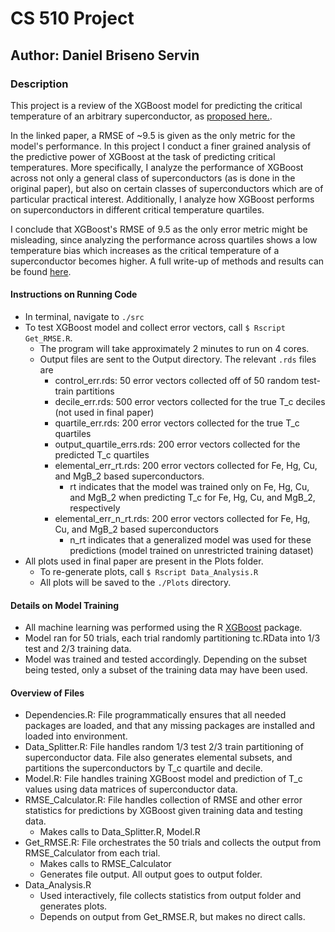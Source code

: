 # CS 510 Project #
## Author: Daniel Briseno Servin ###
### Description ###

This project is a review of the XGBoost model for predicting the critical temperature of an arbitrary superconductor, as [proposed here.](https://linkinghub.elsevier.com/retrieve/pii/S0927025618304877). 

In the linked paper, a RMSE of ~9.5 is given as the only metric for the model's performance. In this project I conduct a finer grained analysis of the predictive power of XGBoost at the task of predicting critical temperatures. More specifically, I analyze the performance of XGBoost across not only a general class of superconductors (as is done in the original paper), but also on certain classes of superconductors which are of particular practical interest. Additionally, I analyze how XGBoost performs on superconductors in different critical temperature quartiles.

I conclude that XGBoost's RMSE of 9.5 as the only error metric might be misleading, since analyzing the performance across quartiles shows a low temperature bias which increases as the critical temperature of a superconductor becomes higher. A full write-up of methods and results can be found [here](./Final_paper/Final_Project_Writeup/Final_Project_Writeup.pdf).

#### Instructions on Running Code ####
- In terminal, navigate to `./src`
- To test XGBoost model and collect error vectors, call `$ Rscript Get_RMSE.R`.
  - The program will take approximately 2 minutes to run on 4 cores.
  - Output files are sent to the Output directory. The relevant `.rds` files are
    - control_err.rds: 50 error vectors collected off of 50 random test-train partitions
    - decile_err.rds: 500 error vectors collected for the true T_c deciles (not used in final paper)
    - quartile_err.rds: 200 error vectors collected for the true T_c quartiles
    - output_quartile_errs.rds: 200 error vectors collected for the predicted T_c quartiles
    - elemental_err_rt.rds: 200 error vectors collected for Fe, Hg, Cu, and MgB_2 based superconductors. 
      - rt indicates that the model was trained only on Fe, Hg, Cu, and MgB_2 when predicting T_c for Fe, Hg, Cu, and MgB_2, respectively
    - elemental_err_n_rt.rds: 200 error vectors collected for Fe, Hg, Cu, and MgB_2 based superconductors
      - n_rt indicates that a generalized model was used for these predictions (model trained on unrestricted training dataset)
- All plots used in final paper are present in the Plots folder.
  - To re-generate plots, call `$ Rscript Data_Analysis.R`
  - All plots will be saved to the `./Plots` directory.
  
#### Details on Model Training ###
- All machine learning was performed using the R [XGBoost](https://cran.r-project.org/web/packages/xgboost/index.html) package. 
- Model ran for 50 trials, each trial randomly partitioning tc.RData into 1/3 test and 2/3 training data.
- Model was trained and tested accordingly. Depending on the subset being tested, only a subset of the training data may have been used.

#### Overview of Files #####
- Dependencies.R: File programmatically ensures that all needed packages are loaded, and that any missing packages are installed and loaded into environment.
- Data_Splitter.R: File handles random 1/3 test 2/3 train partitioning of superconductor data. File also generates elemental subsets, and partitions the superconductors by T_c quartile and decile.
- Model.R: File handles training XGBoost model and prediction of T_c values using data matrices of superconductor data.
- RMSE_Calculator.R: File handles collection of RMSE and other error statistics for predictions by XGBoost given training data and testing data.
  - Makes calls to Data_Splitter.R, Model.R
- Get_RMSE.R: File orchestrates the 50 trials and collects the output from RMSE_Calculator from each trial.
  - Makes calls to RMSE_Calculator
  - Generates file output. All output goes to output folder.
- Data_Analysis.R
  - Used interactively, file collects statistics from output folder and generates plots.
  - Depends on output from Get_RMSE.R, but makes no direct calls. 
